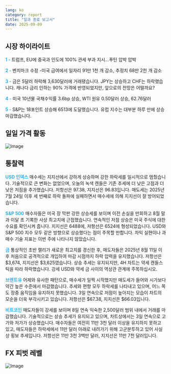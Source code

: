 ```yaml
---
lang: ko
category: report
title: "일과 종료 보고서"
date: 2025-09-09
---
```



<h2>시장 하이라이트</h2>
<strong style="color: #2caef7;">1 - </strong> 트럼프, EU에 중국과 인도에 100% 관세 부과 지시…푸틴 압박 압박


<strong style="color: #2caef7;">2 - </strong> 벤치마크 수정 -미국 급여에서 일자리 91만 1천 개 감소, 추정치 68만 2천 개 감소

<strong style="color: #2caef7;">3 - </strong> 금은 5달러 하락해 3,630달러에 거래됐습니다. JPY는 상승하고 CHF는 하락했습니다. 캐나다 금리 인하는 90% 가격에 반영되었지만, 앞으로의 전망은 어떨까요?

<strong style="color: #2caef7;">4 - </strong> 미국 10년물 국채수익률 3.6bp 상승, WTI 원유 0.50달러 상승, 62.76달러

<strong style="color: #2caef7;">5 - </strong> S&P는 18포인트 상승해 6513에 도달했습니다. 유럽 지수는 대부분 하루 만에 상승 마감했습니다.



<h2>일일 가격 활동</h2>
<img src="https://markleighedu.github.io/img/Sep-2025/09-Sep-2025/price.jpg" alt="Image"/>

<h2>통찰력</h2>
<strong style="color: #2caef7;">USD 인덱스</strong> 매수세는 지지선에서 강하게 상승하며 강한 하락세를 일시적으로 멈췄습니다. 기술적으로 큰 변화는 없었으며, 오늘의 녹색 캔들은 기존 추세에 더 낮은 고점과 더 낮은 저점을 추가했습니다. 저항선은 97.38, 지지선은 96.83입니다. 매도세는 2025년 7월 24일 이후 세 번째로 하락 돌파에 실패하면서 매수세에 의해 지지선이 잘 방어되었습니다.

<strong style="color: #2caef7;">S&P 500</strong> 매수자들은 미국 장 막판 강한 상승세를 보이며 이전 손실을 만회하고 8월 말과 이달 초 기록한 사상 최고치에 근접했습니다. 연속적인 저점 상승은 미국 주식에 대한 수요를 확인시켜 줍니다. 지지선은 6488에, 저항선은 6524에 형성되었습니다. USD와 S&P 500 지수 모두 같은 방향으로 상승했다는 점이 주목할 만합니다. 차익 실현이나 과매수 기술 지표는 이번 주에 나타나지 않았습니다.

<strong style="color: #2caef7;">금</strong> 통상적인 초반 랠리가 새로운 최고치를 경신한 후, 매도자들은 2025년 8월 11일 이후 처음으로 공격적으로 개입하여 마감 시점까지 하락 압력을 유지했습니다. 저항선은 $3,674, 지지선은 $3,625였습니다. 상승 추세는 유지되지만, 4H 차트는 약세 캔들스틱을 따라 하락했습니다. 강세 USD와 약세 금 사이의 역상관 관계에 주목하십시오.

<strong style="color: #2caef7;">브렌트유</strong> 어제와 유사한 패턴으로, 매수세가 일찍 시작했지만 매도세가 들어와 시가보다 약간 높은 수준에서 마감했습니다. 추세와 편향 모두 하락세를 나타내고 있으며, 어느 쪽도 장중 움직임을 유지하지 못했습니다. 3일 연속으로 저점이 높아지는 모습이 차트의 모순을 더욱 부각시키고 있습니다. 저항선은 $67.38, 지지선은 $66.03입니다.

<strong style="color: #2caef7;">비트코인</strong> 매도자들이 강세를 보이며 8일 연속 익숙한 2,500달러 범위 내에서 거래를 마감했습니다. 기술적으로는 상승 추세가 유지되고 있으며, 차트상에서는 3일 연속으로 고가와 저가가 상승했습니다. 매수자들은 여전히 11만 3천 달러 이상을 유지하지 못하고 있고, 매도자들은 하락세에서 11만 달러 아래로 내려가기 위해 고군분투하고 있어 사실상 횡보 추세입니다. 저항선은 11만 3천 3백만 달러, 지지선은 11만 7천 달러입니다.



<h2>FX 피벗 레벨</h2>
<img src="https://markleighedu.github.io/img/Sep-2025/09-Sep-2025/pivot.jpg" alt="Image"/>